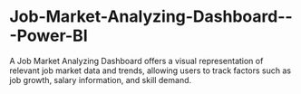 # Job-Market-Analyzing-Dashboard---Power-BI

A Job Market Analyzing Dashboard offers a visual representation of relevant job market data and trends, allowing users to track factors such as job growth, salary information, and skill demand.
